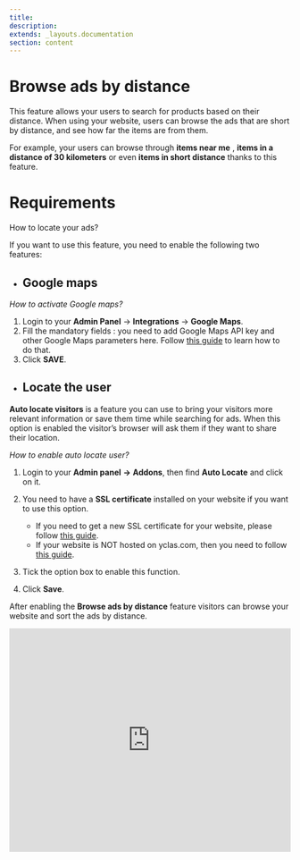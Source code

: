 ```yaml
---
title:
description:
extends: _layouts.documentation
section: content
---
```


# Browse ads by distance

This feature allows your users to search for products based on their distance. When using your website, users can browse the ads that are short by distance, and see how far the items are from them.

For example, your users can browse through  **items near me** , **items in a distance of 30 kilometers** or even **items in short distance** thanks to this feature.

# Requirements

How to locate your ads?

If you want to use this feature, you need to enable the following two features:

 - ## **Google maps**

*How to activate Google maps?*

 1. Login to your   **Admin Panel** ->  **Integrations** ->  **Google Maps**.
 2.  Fill the mandatory fields : you need to add Google Maps API key and other Google Maps parameters here. Follow [this
    guide](Publish-options-configure-google-maps-settings.md) to learn
    how to do that.
  3.  Click  **SAVE**.

 
 - ##  **Locate the user**
**Auto locate visitors** is a feature you can use to bring your visitors more relevant information or save them time while searching for ads. When this option is enabled the visitor’s browser will ask them if they want to share their location. 

*How to enable auto locate user?*
1. Login to your **Admin panel** **->** **Addons**, then find  **Auto Locate**  and click on it.
2. You need to have a **SSL certificate** installed on your website if you want to use this option. 
     - If you need to get a new SSL certificate for your website, please follow [this guide](https://yclas.com/faq/ssl-encryption.html).
     - If your website is NOT hosted on yclas.com, then you need to follow [this
    guide](http://guides.yclas.com/#/Technical-http-to-https).
    
3. Tick the option box to enable this function.
4. Click **Save**.

After enabling the **Browse ads by distance** feature visitors can browse your website and sort the ads by distance.



<iframe width="100%" height="400px" src="https://www.youtube.com/embed/LcguGxJYIUU" title="Yclas video" frameborder="0" allow="accelerometer; autoplay; clipboard-write; encrypted-media; gyroscope; picture-in-picture" allowfullscreen></iframe>
 
